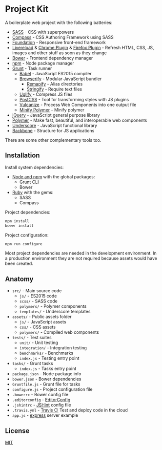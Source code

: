# Project Kit

A boilerplate web project with the following batteries:

- [SASS](http://sass-lang.com/) - CSS with superpowers
- [Compass](http://compass-style.org/) - CSS Authoring Framework using SASS
- [Foundation](foundation.zurb.com) - Responsive front-end framework
- [Livereload](http://livereload.com/) & [Chrome Plugin](https://chrome.google.com/webstore/detail/livereload/jnihajbhpnppcggbcgedagnkighmdlei) & [Firefox Plugin](https://addons.mozilla.org/en-US/firefox/addon/livereload/) - Refresh HTML, CSS, JS, images and other stuff as soon as they change
- [Bower](http://bower.io) - Frontend dependency manager
- [npm](http://npmjs.org) - Node package manager
- [Grunt](http://gruntjs.com) - Task runner
  - [Babel](http://babeljs.io/) - JavaScript ES2015 compiler
  - [Browserify](http://browserify.org/) - Modular JavaScript bundler
    - [Remapify](https://github.com/joeybaker/remapify) - Alias directories
    - [Stringify](https://github.com/JohnPostlethwait/stringify) - Require text files
  - [Uglify](https://www.npmjs.com/package/uglify) - Compress JS files
  - [PostCSS](https://www.npmjs.com/package/postcss) - Tool for transforming styles with JS plugins
  - [Vulcanize](https://www.npmjs.com/package/vulcanize) - Process Web Components into one output file
  - [Minify Polymer](https://www.npmjs.com/package/grunt-minify-polymer) - Minify polymer
- [jQuery](http://jquery.com) - JavaScript general purpose library
- [Polymer](http://polymer-project.org) - Make fast, beautiful, and interoperable web components
- [Underscore](http://underscorejs.org) - JavaScript functional library
- [Backbone](http://backbonejs.org) - Structure for JS applications

There are some other complementary tools too.

## Installation

Install system dependencies:

- [Node and npm](https://github.com/romelperez/workspace/tree/master/node) with the global packages:
  - Grunt CLI
  - Bower
- [Ruby](https://github.com/romelperez/workspace/tree/master/ruby) with the gems:
  - SASS
  - Compass

Project dependencies:

```bash
npm install
bower install
```

Project configuration:

```bash
npm run configure
```

Most project dependencies are needed in the development environment. In a production
environment they are not required because assets would have been created.

## Anatomy

- `src/` - Main source code
  - `js/` - ES2015 code
  - `scss/` - SASS code
  - `polymers/` - Polymer components
  - `templates/` - Underscore templates
- `assets/` - Public assets folder
  - `js/` - JavaScript assets
  - `css/` - CSS assets
  - `polymers/` - Compiled web components
- `tests/` - Test suites
  - `unit/` - Unit testing
  - `integration/` - Integration testing
  - `benchmarks/` - Benchmarks
  - `index.js` - Testing entry point
- `tasks/` - Grunt tasks
  - `index.js` - Tasks entry point
- `package.json` - Node package info
- `bower.json` - Bower dependencies
- `Gruntfile.js` - Grunt file for tasks
- `configure.js` - Project configuration file
- `.bowerrc` - Bower config file
- `.editorconfig` - [EditorConfig](http://editorconfig.org/)
- `.jshintrc` - [JSHint](http://jshint.com/) config file
- `.travis.yml` - [Travis CI](https://travis-ci.org) Test and deploy code in the cloud
- `app.js` - [express](http://expressjs.com/) server example

## License

[MIT](./LICENSE)

